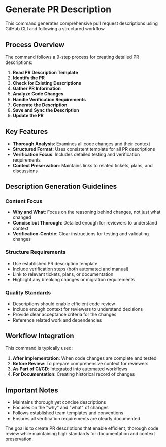 # Generate PR Description

This command generates comprehensive pull request descriptions using GitHub CLI and following a structured workflow.

## Process Overview

The command follows a 9-step process for creating detailed PR descriptions:

1. **Read PR Description Template**
2. **Identify the PR** 
3. **Check for Existing Descriptions**
4. **Gather PR Information**
5. **Analyze Code Changes**
6. **Handle Verification Requirements**
7. **Generate the Description**
8. **Save and Sync the Description**
9. **Update the PR**

## Key Features

- **Thorough Analysis**: Examines all code changes and their context
- **Structured Format**: Uses consistent template for all PR descriptions
- **Verification Focus**: Includes detailed testing and verification requirements
- **Context Preservation**: Maintains links to related tickets, plans, and discussions

## Description Generation Guidelines

### Content Focus
- **Why and What**: Focus on the reasoning behind changes, not just what changed
- **Concise but Thorough**: Detailed enough for reviewers to understand context
- **Verification-Centric**: Clear instructions for testing and validating changes

### Structure Requirements
- Use established PR description template
- Include verification steps (both automated and manual)
- Link to relevant tickets, plans, or documentation
- Highlight any breaking changes or migration requirements

### Quality Standards
- Descriptions should enable efficient code review
- Include enough context for reviewers to understand decisions
- Provide clear acceptance criteria for the changes
- Reference related work and dependencies

## Workflow Integration

This command is typically used:

1. **After Implementation**: When code changes are complete and tested
2. **Before Review**: To prepare comprehensive context for reviewers  
3. **As Part of CI/CD**: Integrated into automated workflows
4. **For Documentation**: Creating historical record of changes

## Important Notes

- Maintains thorough yet concise descriptions
- Focuses on the "why" and "what" of changes
- Follows established team templates and conventions
- Ensures all verification requirements are clearly documented

The goal is to create PR descriptions that enable efficient, thorough code review while maintaining high standards for documentation and context preservation.